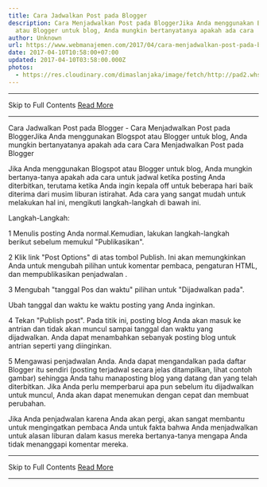 ```yaml
---
title: Cara Jadwalkan Post pada Blogger
description: Cara Menjadwalkan Post pada BloggerJika Anda menggunakan Blogspot
  atau Blogger untuk blog, Anda mungkin bertanyatanya apakah ada cara
author: Unknown
url: https://www.webmanajemen.com/2017/04/cara-menjadwalkan-post-pada-blogger.html
date: 2017-04-10T10:58:00+07:00
updated: 2017-04-10T03:58:00.000Z
photos:
  - https://res.cloudinary.com/dimaslanjaka/image/fetch/http://pad2.whstatic.com/images/thumb/e/ee/Schedule-a-Post-on-Blogger-Step-1.jpg/v3-460px-Schedule-a-Post-on-Blogger-Step-1.jpg.webp
---
```


<hr/> Skip to Full Contents <a href="https://www.webmanajemen.com/2017/04/cara-menjadwalkan-post-pada-blogger.html" rel="follow" class="button" id="read-more">Read More</a> <hr/> Cara Jadwalkan Post pada Blogger - Cara Menjadwalkan Post pada BloggerJika Anda menggunakan Blogspot atau Blogger untuk blog, Anda mungkin bertanyatanya apakah ada cara Cara Menjadwalkan Post pada Blogger

Jika Anda menggunakan Blogspot atau Blogger untuk blog, Anda mungkin bertanya-tanya apakah ada cara untuk jadwal ketika posting Anda diterbitkan, terutama ketika Anda ingin kepala off untuk beberapa hari baik diterima dari musim liburan istirahat. Ada cara yang sangat mudah untuk melakukan hal ini, mengikuti langkah-langkah di bawah ini.


Langkah-Langkah:



1
Menulis posting Anda normal.Kemudian, lakukan langkah-langkah berikut sebelum memukul "Publikasikan".




2
Klik link "Post Options" di atas tombol Publish. Ini akan memungkinkan Anda untuk mengubah pilihan untuk komentar pembaca, pengaturan HTML, dan mempublikasikan penjadwalan .




3
Mengubah "tanggal Pos dan waktu" pilihan untuk "Dijadwalkan pada".

Ubah tanggal dan waktu ke waktu posting yang Anda inginkan.





4
Tekan "Publish post". Pada titik ini, posting blog Anda akan masuk ke antrian dan tidak akan muncul sampai tanggal dan waktu yang dijadwalkan. Anda dapat menambahkan sebanyak posting blog untuk antrian seperti yang diinginkan.




5
Mengawasi penjadwalan Anda. Anda dapat mengandalkan pada daftar Blogger itu sendiri (posting terjadwal secara jelas ditampilkan, lihat contoh gambar) sehingga Anda tahu manaposting blog yang datang dan yang telah diterbitkan. Jika Anda perlu memperbarui apa pun sebelum itu dijadwalkan untuk muncul, Anda akan dapat menemukan dengan cepat dan membuat perubahan.

Jika Anda penjadwalan karena Anda akan pergi, akan sangat membantu untuk mengingatkan pembaca Anda untuk fakta bahwa Anda menjadwalkan untuk alasan liburan dalam kasus mereka bertanya-tanya mengapa Anda tidak menanggapi komentar mereka. <hr/> Skip to Full Contents <a href="https://www.webmanajemen.com/2017/04/cara-menjadwalkan-post-pada-blogger.html" rel="follow" class="button" id="read-more">Read More</a> <hr/>